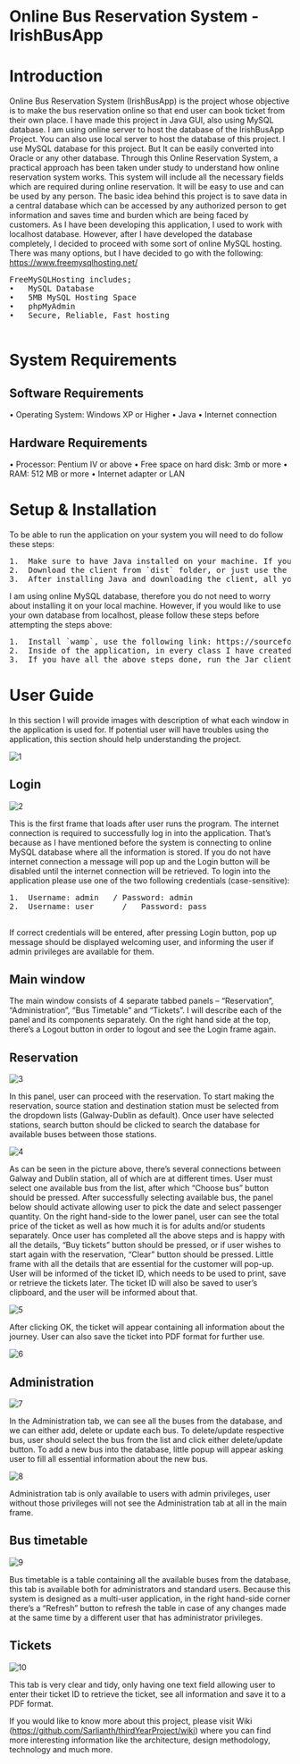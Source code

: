 # Online Bus Reservation System - IrishBusApp

# Introduction
  Online Bus Reservation System (IrishBusApp) is the project whose objective is to make the bus reservation online so that end user can book ticket from their own place. I have made this project in Java GUI, also using MySQL database.
  I am using online server to host the database of the IrishBusApp Project. You can also use local server to host the database of this project. I use MySQL database for this project. But It can be easily converted into Oracle or any other database.
  Through this Online Reservation System, a practical approach has been taken under study to understand how online reservation system works. This system will include all the necessary fields which are required during online reservation. It will be easy to use and can be used by any person. The basic idea behind this project is to save data in a central database which can be accessed by any authorized person to get information and saves time and burden which are being faced by customers.
  As I have been developing this application, I used to work with localhost database. However, after I have developed the database completely, I decided to proceed with some sort of online MySQL hosting. There was many options, but I have decided to go with the following: https://www.freemysqlhosting.net/
  <pre>
FreeMySQLHosting includes;
•	MySQL Database
•	5MB MySQL Hosting Space
•	phpMyAdmin
•	Secure, Reliable, Fast hosting
  </pre>
  
# System Requirements
## Software Requirements
•	Operating System: Windows XP or Higher
•	Java
•	Internet connection

## Hardware Requirements
•	Processor: Pentium IV or above
•	Free space on hard disk: 3mb or more
•	RAM: 512 MB or more
•	Internet adapter or LAN

# Setup & Installation
To be able to run the application on your system you will need to do follow these steps:
<pre>
1.	Make sure to have Java installed on your machine. If you do not have it installed, please use the following link to download and install: https://java.com/en/download/
2.	Download the client from `dist` folder, or just use the following link: https://github.com/Sarlianth/thirdYearProject/blob/master/dist/IrishBusApp.jar
3.	After installing Java and downloading the client, all you need to do is just to run the Jar file that you have downloaded from the dist folder.
</pre>

  I am using online MySQL database, therefore you do not need to worry about installing it on your local machine. However, if you would like to use your own database from localhost, please follow these steps before attempting the steps above:
<pre>
1.	Install `wamp`, use the following link: https://sourceforge.net/projects/wampserver/files/WampServer%203/WampServer%203.0.0/
2.	Inside of the application, in every class I have created variables that are responsible for connection to database. These include the host, port, username, password etc. Please change those to your own.
3.	If you have all the above steps done, run the Jar client.
</pre>

# User Guide
  In this section I will provide images with description of what each window in the application is used for. If potential user will have troubles using the application, this section should help understanding the project.

![1](https://cloud.githubusercontent.com/assets/10263556/25205210/59641b06-2559-11e7-86f7-30c1371588be.jpg)

## Login
![2](https://cloud.githubusercontent.com/assets/10263556/25205212/5c34fc74-2559-11e7-87b3-a4ed45c323ef.jpg)
 	
  This is the first frame that loads after user runs the program. The internet connection is required to successfully log in into the application. That’s because as I have mentioned before the system is connecting to online MySQL database where all the information is stored. If you do not have internet connection a message will pop up and the Login button will be disabled until the internet connection will be retrieved. To login into the application please use one of the two following credentials (case-sensitive):
  <pre>
1.	Username: admin	  /	Password: admin
2.	Username: user		/	Password: pass 
  </pre>
If correct credentials will be entered, after pressing Login button, pop up message should be displayed welcoming user, and informing the user if admin privileges are available for them.

## Main window
  The main window consists of 4 separate tabbed panels – “Reservation”, “Administration”, “Bus Timetable” and “Tickets”. I will describe each of the panel and its components separately. On the right hand side at the top, there’s a Logout button in order to logout and see the Login frame again.

## Reservation

![3](https://cloud.githubusercontent.com/assets/10263556/25205218/5ec49062-2559-11e7-94d9-5ec8480b0202.jpg)

  In this panel, user can proceed with the reservation. To start making the reservation, source station and destination station must be selected from the dropdown lists (Galway-Dublin as default). Once user have selected stations, search button should be clicked to search the database for available buses between those stations. 
  
![4](https://cloud.githubusercontent.com/assets/10263556/25205222/609933a2-2559-11e7-964a-c7707f743975.jpg)

  As can be seen in the picture above, there’s several connections between Galway and Dublin station, all of which are at different times. User must select one available bus from the list, after which “Choose bus” button should be pressed.
After successfully selecting available bus, the panel below should activate allowing user to pick the date and select passenger quantity. On the right hand-side to the lower panel, user can see the total price of the ticket as well as how much it is for adults and/or students separately. 
Once user has completed all the above steps and is happy with all the details, “Buy tickets” button should be pressed, or if user wishes to start again with the reservation, “Clear” button should be pressed. 
Little frame with all the details that are essential for the customer will pop-up. User will be informed of the ticket ID, which needs to be used to print, save or retrieve the tickets later. The ticket ID will also be saved to user’s clipboard, and the user will be informed about that.

![5](https://cloud.githubusercontent.com/assets/10263556/25205228/626a5058-2559-11e7-8fb5-0810b9f23f33.jpg)

  After clicking OK, the ticket will appear containing all information about the journey. User can also save the ticket into PDF format for further use.

![6](https://cloud.githubusercontent.com/assets/10263556/25205231/63d68de4-2559-11e7-9d96-7076b23fe7cf.jpg)


## Administration

![7](https://cloud.githubusercontent.com/assets/10263556/25205236/6545037c-2559-11e7-9fb5-f634e7820182.jpg)

  In the Administration tab, we can see all the buses from the database, and we can either add, delete or update each bus. To delete/update respective bus, user should select the bus from the list and click either delete/update button.
  To add a new bus into the database, little popup will appear asking user to fill all essential information about the new bus.

![8](https://cloud.githubusercontent.com/assets/10263556/25205239/66aa9fe2-2559-11e7-8fa0-9bfab863d9ab.jpg)

  Administration tab is only available to users with admin privileges, user without those privileges will not see the Administration tab at all in the main frame.

## Bus timetable

![9](https://cloud.githubusercontent.com/assets/10263556/25205241/684f6152-2559-11e7-9063-29bf3e94cf7c.jpg)

  Bus timetable is a table containing all the available buses from the database, this tab is available both for administrators and standard users. Because this system is designed as a multi-user application, in the right hand-side corner there’s a “Refresh” button to refresh the table in case of any changes made at the same time by a different user that has administrator privileges. 

## Tickets

![10](https://cloud.githubusercontent.com/assets/10263556/25205243/6a3fe428-2559-11e7-9df3-c36d25345974.jpg)

  This tab is very clear and tidy, only having one text field allowing user to enter their ticket ID to retrieve the ticket, see all information and save it to a PDF format.

  If you would like to know more about this project, please visit Wiki (https://github.com/Sarlianth/thirdYearProject/wiki) where you can find more interesting information like the architecture, design methodology, technology and much more.
